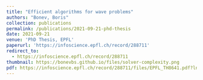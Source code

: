 ```yaml
---
title: "Efficient algorithms for wave problems"
authors: "Bonev, Boris"
collection: publications
permalink: /publications/2021-09-21-phd-thesis
date: 2021-09-21
venue: 'PhD Thesis, EPFL'
paperurl: 'https://infoscience.epfl.ch/record/288711'
redirect_to:
  - https://infoscience.epfl.ch/record/288711
thumbnail: https://bonevbs.github.io/files/solver-complexity.png
pdf: https://infoscience.epfl.ch/record/288711/files/EPFL_TH8641.pdf?ln=en
---
```

